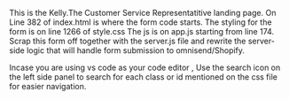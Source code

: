 This is the Kelly.The Customer Service Representatitive landing page.
On Line 382 of index.html is where the form code starts.
The styling for the form is on line 1266 of style.css
The js is on app.js starting from line 174.
Scrap this form off together with the server.js file and rewrite the server-side logic that will handle form submission to omnisend/Shopify.

Incase you are using vs code as your code editor , Use the search icon on the left side panel to search for each class or id mentioned on the css file for easier navigation.